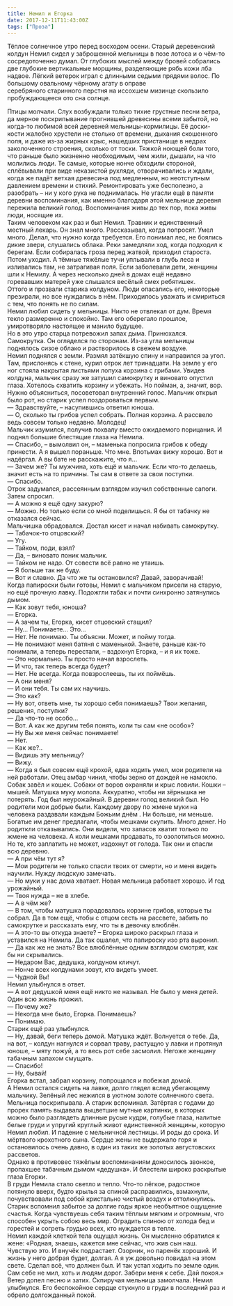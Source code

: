 ```yaml
---
title: Немил и Егорка
date: 2017-12-11T11:43:00Z
tags: ["Проза"]
---
```


Тёплое солнечное утро перед восходом осени. Старый деревенский колдун Немил сидел у заброшенной мельницы в позе лотоса и о чём-то сосредоточенно думал. От глубоких мыслей между бровей собрались две глубокие вертикальные морщины, разделяющие рябь кожи лба надвое. Лёгкий ветерок играл с длинными седыми прядями волос. По большому овальному чёрному агату в оправе серебряного старинного перстня на иссохшем мизинце скользило пробуждающееся ото сна солнце.



Птицы молчали. Слух возбуждали только тихие грустные песни ветра, да мерное поскрипывание прогнившей древесины всеми забытой, но когда-то любимой всей деревней мельницы-кормилицы. Её доски-кости жалобно хрустели не столько от времени, дыхания скошенного поля, и даже из-за жирных крыс, нашедших пристанище в недрах заколоченного строения, сколько от тоски. Тяжкой ноющей боли того, что раньше было жизненно необходимым, чем жили, дышали, на что молились люди. Те самые, которые нонче обходили стороной, сплёвывали при виде неказистой рухляди, отворачивались и ждали, когда же падёт ветхая древесина под медленным, но неотступным давлением времени и стихий. Ремонтировать уже бесполезно, а разобрать – ни у кого рука не поднималась. Не угасли ещё в памяти деревни воспоминания, как именно благодаря этой мельнице деревня пережила великий голод. Воспоминания живы до тех пор, пока живы люди, носящие их.  
Таким человеком как раз и был Немил. Травник и единственный местный лекарь. Он знал много. Рассказывал, когда попросят. Умел много. Делал, что нужно когда требуется. Его понимал лес, не боялись дикие звери, слушались облака. Реки замедляли ход, когда подходил к берегам. Если собиралась гроза перед жатвой, приходил староста. Потом уходил. А тёмные тяжёлые тучи уплывали в глубь леса и изливались там, не затрагивая поля. Если заболевали дети, женщины шли к Немилу. А через несколько дней в домах ещё недавно горевавших матерей уже слышался весёлый смех ребятишек.  
Оттого и прозвали старика колдуном. Люди опасались его, некоторые презирали, но все нуждались в нём. Приходилось уважать и смириться с тем, что понять не по силам.  
Немил любил сидеть у мельницы. Никто не отвлекал от дум. Время текло размеренно и спокойно. Там его оберегало прошлое, умиротворяло настоящее и манило будущее.  
Но в это утро старца потревожил запах дыма. Принюхался. Самокрутка. Он огляделся по сторонам. Из-за угла мельницы поднялось сизое облако и растворилось в свежем воздухе.  
Немил поднялся с земли. Размял затёкшую спину и направился за угол.  
Там, прислонясь к стене, курил отрок лет тринадцати. На земле у его ног стояла накрытая листьями лопуха корзина с грибами. Увидев колдуна, мальчик сразу же затушил самокрутку и виновато опустил глаза. Хотелось схватить корзину и убежать. Но пойман, а, значит, вор. Нужно объясниться, посоветовал внутренний голос. Мальчик открыл было рот, но старик успел поздороваться первым.  
— Здравствуйте, – насупившись ответил юноша.  
— О, сколько ты грибов успел собрать. Полная корзина. А рассвело ведь совсем только недавно. Молодец!  
Мальчик изумился, получив похвалу вместо ожидаемого порицания. И поднял большие блестящие глаза на Немила.  
— Спасибо, – вымолвил он, – маменька попросила грибов к обеду принести. А я вышел пораньше. Что мне. Впотьмах вижу хорошо. Вот и надёргал. А вы бате не расскажите, что я…  
— Зачем же? Ты мужчина, хоть ещё и мальчик. Если что-то делаешь, значит есть на то причины. Ты сам в ответе за свои поступки.  
— Спасибо.  
Отрок задумался, рассеянным взглядом изучил собственные сапоги. Затем спросил.  
— А можно я ещё одну закурю?  
— Можно. Но только если со мной поделишься. Я бы от табачку не отказался сейчас.  
Мальчишка обрадовался. Достал кисет и начал набивать самокрутку.  
— Табачок-то отцовский?  
— Угу.  
— Тайком, поди, взял?  
— Да, – виновато поник мальчик.  
— Тайком не надо. От совести всё равно не утаишь.  
— Я больше так не буду.  
— Вот и славно. Да что же ты остановился? Давай, заворачивай!  
Когда папироски были готовы, Немил с мальчиком присели на старую, но ещё прочную лавку. Подожгли табак и почти синхронно затянулись дымом.  
— Как зовут тебя, юноша?  
— Егорка.  
— А зачем ты, Егорка, кисет отцовский стащил?  
— Ну… Понимаете… Это…  
— Нет. Не понимаю. Ты объясни. Может, и пойму тогда.  
— Не понимают меня батяня с маменькой. Знаете, раньше как-то понимали, а теперь перестали, – вздохнул Егорка, – и я их тоже.  
— Это нормально. Ты просто начал взрослеть.  
— И что, так теперь всегда будет?  
— Нет. Не всегда. Когда повзрослеешь, ты их поймёшь.  
— А они меня?  
— И они тебя. Ты сам их научишь.  
— Это как?  
— Ну вот, ответь мне, ты хорошо себя понимаешь? Твои желания, решения, поступки?  
— Да что-то не особо…  
— Вот. А как же другим тебя понять, коли ты сам «не особо»?  
— Ну Вы же меня сейчас понимаете!  
— Нет.  
— Как же?..  
— Видишь эту мельницу?  
— Вижу.  
— Когда я был совсем ещё крохой, едва ходить умел, мои родители на ней работали. Отец амбар чинил, чтобы зерно от дождей не намокло. Собак завёл и кошек. Собаки от воров охраняли и крыс ловили. Кошки – мышей. Матушка муку молола. Аккуратно, чтобы ни зёрнышка не потерять. Год был неурожайный. В деревни голод великий был. Но родители мои добрые были. Каждому двору по жмене муки на человека раздавали каждым Божьим днём . Ни больше, ни меньше. Богатые им денег предлагали, чтобы мешками скупить. Много денег. Но родиткли отказывались. Они видели, что запасов хватит только по жмене на человека. А коли мешками продавать, то озолотиться можно. Но те, кто заплатить не может, издохнут от голода. Так они и спасли всю деревню.  
— А при чём тут я?  
— Мои родители не только спасли твоих от смерти, но и меня видеть научили. Нужду людскую замечать.  
— Но муки у нас дома хватает. Новая мельница работает хорошо. И год урожайный.  
— Твоя нужда – не в хлебе.  
— А в чём же?  
— В том, чтобы матушка порадовалась корзине грибов, которые ты собрал. Да в том ещё, чтобы с отцом сесть на рассвете, забить по самокрутке и рассказать ему, что ты в девочку влюблён.  
— А это-то вы откуда знаете? – Егорка широко раскрыл глаза и уставился на Немила. Да так ошалел, что папироску изо рта выронил.  
— Да как же не знать? Все влюблённые одним взглядом смотрят, как бы ни скрывались.  
— Недаром Вас, дедушка, колдуном кличут.  
— Нонче всех колдунами зовут, кто видеть умеет.  
— Чудной Вы!  
Немил улыбнулся в ответ.  
— А вот дедушкой меня ещё никто не называл. Не было у меня детей. Один всю жизнь прожил.  
— Почему же?  
— Некогда мне было, Егорка. Понимаешь?  
— Понимаю.  
Старик ещё раз улыбнулся.  
— Ну, давай, беги теперь домой. Матушка ждёт. Волнуется о тебе. Да, на вот, – колдун нагнулся и сорвал траву, растущую у лавки и протянул юноше, – мяту пожуй, а то весь рот себе засмолил. Негоже женщину табачным запахом смущать.  
— Спасибо!  
— Ну, бывай!  
Егорка встал, забрал корзину, попрощался и побежал домой.  
А Немил остался сидеть на лавке, долго глядел вслед убегающему мальчику. Зелёный лес нежился в уютном золоте солнечного света. Мельница поскрипывала. А старик вспоминал. Затёртая с годами до прорех память выдавала выцветшие мутные картинки, в которых можно было разглядеть длинные русые кудри, голубые глаза, налитые белые груди и упругий круглый живот единственной женщины, которую Немил любил. И падение с мельничной лестницы. И роды до срока. И мёртвого крохотного сына. Сердце жены не выдержало горя и остановилось очень давно, в один из таких же золотых августовских рассветов.  
Однако в противовес тяжёлым воспоминаниям доносилось звонкое, пропахшее табачным дымом «дедушка». И блестели широко раскрытые глаза Егорки.  
В груди Немила стало светло и тепло. Что-то лёгкое, радостное потянуло вверх, будто крылья за спиной расправились, взмахнули, почувствовали под собой кристально чистый воздух и оттолкнулись.  
Старик вспомнил забытое за долгие годы яркое необъятное ощущение счастья. Когда чувствуешь себя таким тёплым мягким и огромным, что способен укрыть собою весь мир. Оградить спиною от холода бед и горестей и согреть грудью всех, кто нуждается в тепле.  
Немил каждой клеткой тела ощущал жизнь. Он мысленно обратился к жене: «Родная, знаешь, кажется мне сейчас, что жив сын наш. Чувствую это. И внучёк подрастает. Озорник, но паренёк хороший. И жизнь у него добрая будет, долгая. А я уж довольно повидал на этом свете. Сделал всё, что должен был. И так устал ходить по земле один. Сам себе не мил, хоть и людям дорог. Забери меня к себе. Дай покоя.»  
Ветер допел песню и затих. Скпиручая мельница замолчала. Немил улыбнулся. Его беспокойное сердце стукнуло в груди в последний раз и обрело долгожданный покой.

